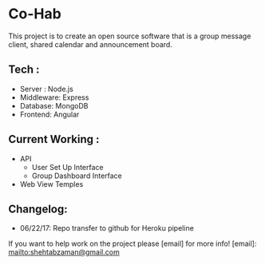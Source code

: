 # Co-Hab

This project is to create an open source software that is a group message client,
shared calendar and announcement board.

## Tech :
  - Server : Node.js
  - Middleware: Express
  - Database: MongoDB
  - Frontend: Angular



## Current Working :

  * API
    - User Set Up Interface
    - Group Dashboard Interface
  * Web View Temples
## Changelog:
  - 06/22/17: Repo transfer to github for Heroku pipeline
  
If you want to help work on the project please [email] for more info!
[email]: <mailto:shehtabzaman@gmail.com>
